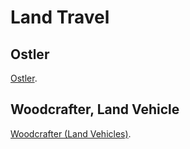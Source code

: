 # Land Travel

## Ostler

[Ostler](../Detailed%20Price%20Master%20List.md#Ostler).

## Woodcrafter, Land Vehicle

[Woodcrafter (Land Vehicles)](../Detailed%20Price%20Master%20List.md#Woodcrafter%20(Land%20Vehicles)).
